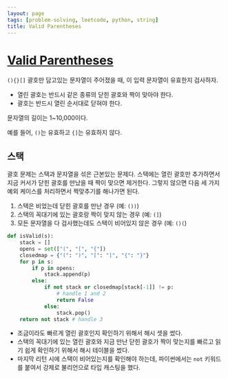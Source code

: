 ```yaml
---
layout: page
tags: [problem-solving, leetcode, python, string]
title: Valid Parentheses
---
```


# [Valid Parentheses](https://leetcode.com/problems/valid-parentheses/)

 `(){}[]` 괄호만 담고있는 문자열이 주어졌을 때, 이 입력 문자열이
 유효한지 검사하자.
 - 열린 괄호는 반드시 같은 종류의 닫힌 괄호와 짝이 맞아야 한다.
 - 괄호는 반드시 열린 순서대로 닫혀야 한다.

 문자열의 길이는 1~10,000이다.

 예를 들어, `()`는 유효하고 `{]`는 유효하지 않다.

## 스택

 괄호 문제는 스택과 문자열을 섞은 근본있는 문제다. 스택에는 열린
 괄호만 추가하면서 지금 커서가 닫힌 괄호를 만났을 때 짝이 맞으면
 제거한다. 그렇지 않으면 다음 세 가지 예외 케이스를 처리하면서
 짝맞추기를 해나가면 된다.
 1. 스택은 비었는데 닫힌 괄호를 만난 경우 (예: `())`)
 2. 스택의 꼭대기에 있는 괄호랑 짝이 맞지 않는 경우 (예: `(]`)
 3. 모든 문자열을 다 검사했는데도 스택이 비어있지 않은 경우 (예: `()(`)

```python
def isValid(s):
    stack = []
    opens = set(["(", "[", "{"])
    closedmap = {"(": ")", "[": "]", "{": "}"}
    for p in s:
        if p in opens:
            stack.append(p)
        else:
            if not stack or closedmap[stack[-1]] != p:
                # handle 1 and 2
                return False
            else:
                stack.pop()
    return not stack # handle 3
```

 - 조금이라도 빠르게 열린 괄호인지 확인하기 위해서 해시 셋을 썼다.
 - 스택의 꼭대기에 있는 열린 괄호와 지금 만난 닫힌 괄호가 짝이
   맞는지를 빠르고 읽기 쉽게 확인하기 위해서 해시 테이블을 썼다.
 - 마지막 리턴 시에 스택이 비어있는지를 확인해야 하는데, 파이썬에서는
   `not` 키워드를 붙여서 강제로 불리언으로 타입 캐스팅을 했다.
